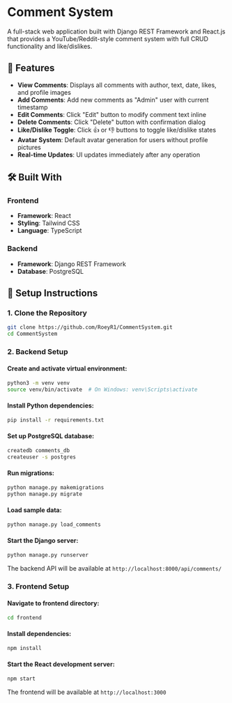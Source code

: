 # Comment System

A full-stack web application built with Django REST Framework and React.js that provides a YouTube/Reddit-style comment system with full CRUD functionality and like/dislikes.

## 🚀 Features

- **View Comments**: Displays all comments with author, text, date, likes, and profile images
- **Add Comments**: Add new comments as "Admin" user with current timestamp
- **Edit Comments**: Click "Edit" button to modify comment text inline
- **Delete Comments**: Click "Delete" button with confirmation dialog
- **Like/Dislike Toggle**: Click 👍 or 👎 buttons to toggle like/dislike states
- **Avatar System**: Default avatar generation for users without profile pictures
- **Real-time Updates**: UI updates immediately after any operation

## 🛠️ Built With

### Frontend
- **Framework**: React
- **Styling**: Tailwind CSS
- **Language**: TypeScript

### Backend
- **Framework**: Django REST Framework
- **Database**: PostgreSQL

## 🚀 Setup Instructions

### 1. Clone the Repository

```bash
git clone https://github.com/RoeyR1/CommentSystem.git
cd CommentSystem
```

### 2. Backend Setup

#### Create and activate virtual environment:
```bash
python3 -m venv venv
source venv/bin/activate  # On Windows: venv\Scripts\activate
```

#### Install Python dependencies:
```bash
pip install -r requirements.txt
```

#### Set up PostgreSQL database:
```bash
createdb comments_db
createuser -s postgres
```

#### Run migrations:
```bash
python manage.py makemigrations
python manage.py migrate
```

#### Load sample data:
```bash
python manage.py load_comments
```

#### Start the Django server:
```bash
python manage.py runserver
```

The backend API will be available at `http://localhost:8000/api/comments/`

### 3. Frontend Setup

#### Navigate to frontend directory:
```bash
cd frontend
```

#### Install dependencies:
```bash
npm install
```

#### Start the React development server:
```bash
npm start
```

The frontend will be available at `http://localhost:3000`
